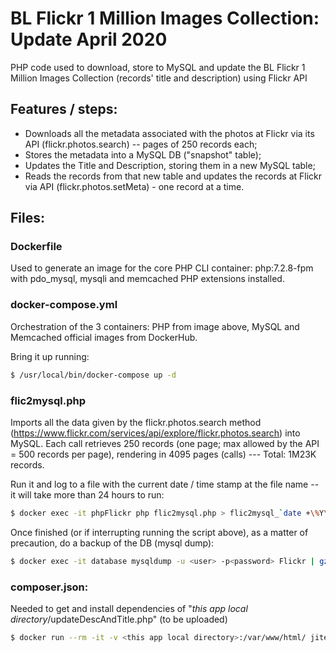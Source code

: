 # BL Flickr 1 Million Images Collection: Update April 2020
PHP code used to download, store to MySQL and update the BL Flickr 1 Million Images Collection (records' title and description) using Flickr API


## Features / steps:

- Downloads all the metadata associated with the photos at Flickr via its API (flickr.photos.search) -- pages of 250 records each;
- Stores the metadata into a MySQL DB ("snapshot" table);
- Updates the Title and Description, storing them in a new MySQL table;
- Reads the records from that new table and updates the records at Flickr via API (flickr.photos.setMeta) - one record at a time.

## Files:

### Dockerfile
Used to generate an image for the core PHP CLI container: php:7.2.8-fpm with pdo_mysql, mysqli and memcached PHP extensions installed.

### docker-compose.yml
Orchestration of the 3 containers: PHP from image above, MySQL and Memcached official images from DockerHub.

Bring it up running:
```sh
$ /usr/local/bin/docker-compose up -d
```
### flic2mysql.php
Imports all the data given by the flickr.photos.search method (https://www.flickr.com/services/api/explore/flickr.photos.search) into MySQL. Each call retrieves 250 records (one page; max allowed by the API = 500 records per page), rendering in 4095 pages (calls) --- Total: 1M23K records.

Run it and log to a file with the current date / time stamp at the file name -- it will take more than 24 hours to run:
```sh
$ docker exec -it phpFlickr php flic2mysql.php > flic2mysql_`date +\%Y\%m\%d-\%H\%M`.txt
```
Once finished (or if interrupting running the script above), as a matter of precaution, do a backup of the DB (mysql dump):
```sh
$ docker exec -it database mysqldump -u <user> -p<password> Flickr | gzip -9 > flickr_<date>_<description>.sql.gz 
```
### composer.json:
Needed to get and install dependencies of "_this app local directory_/updateDescAndTitle.php" (to be uploaded)
```sh
$ docker run --rm -it -v <this app local directory>:/var/www/html/ jitesoft/composer php phpflickr/updateDescAndTitle.php
```

